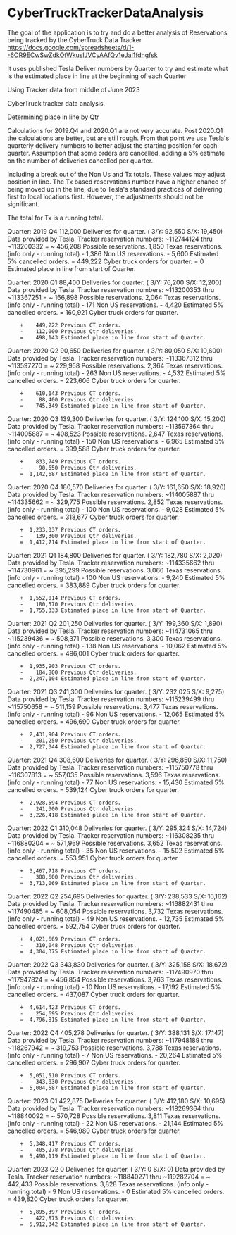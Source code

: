 # CyberTruckTrackerDataAnalysis
The goal of the application is to try and do a better analysis of Reservations being tracked by
the CyberTruck Data Tracker https://docs.google.com/spreadsheets/d/1--6OR9ECwSwZdkOtWkuslJVCyAAfQv1eJal1fdngfsk

It uses published Tesla Deliver numbers by Quarter to try and estimate what is the estimated place in line at the beginning of each Quarter



Using Tracker data from middle of June 2023

CyberTruck tracker data analysis.

Determining place in line by Qtr

Calculations for 2019.Q4 and 2020.Q1 are not very accurate. Post 2020.Q1 the calculations are better, but are still rough.
From that point we use Tesla's quarterly delivery numbers to better adjust the starting position for each quarter.
Assumption that some orders are cancelled, adding a 5% estimate on the number of deliveries cancelled per quarter.

Including a break out of the Non Us and Tx totals. These values may adjust position in line.
The Tx based reservations number have a higher chance of being moved up in the line, due to Tesla's standard practices of delivering first to local locations first.
However, the adjustments should not be significant.

The total for Tx is a running total.

Quarter: 2019 Q4
   112,000 Deliveries for quarter. ( 3/Y: 92,550 S/X: 19,450) Data provided by Tesla.
        Tracker reservation numbers: ~112744124 thru ~113200332 =
        ~    456,208 Possible reservations.
               1,850 Texas reservations. (info only - running total)
        -      1,386 Non US reservations.
        -      5,600 Estimated 5% cancelled orders.
        =    449,222 Cyber truck orders for quarter.
        =          0 Estimated place in line from start of Quarter.


Quarter: 2020 Q1
    88,400 Deliveries for quarter. ( 3/Y: 76,200 S/X: 12,200) Data provided by Tesla.
        Tracker reservation numbers: ~113200353 thru ~113367251 =
        ~    166,898 Possible reservations.
               2,064 Texas reservations. (info only - running total)
        -        171 Non US reservations.
        -      4,420 Estimated 5% cancelled orders.
        =    160,921 Cyber truck orders for quarter.

        +    449,222 Previous CT orders.
        -    112,000 Previous Qtr deliveries.
        =    498,143 Estimated place in line from start of Quarter.


Quarter: 2020 Q2
    90,650 Deliveries for quarter. ( 3/Y: 80,050 S/X: 10,600) Data provided by Tesla.
        Tracker reservation numbers: ~113367312 thru ~113597270 =
        ~    229,958 Possible reservations.
               2,364 Texas reservations. (info only - running total)
        -        263 Non US reservations.
        -      4,532 Estimated 5% cancelled orders.
        =    223,606 Cyber truck orders for quarter.

        +    610,143 Previous CT orders.
        -     88,400 Previous Qtr deliveries.
        =    745,349 Estimated place in line from start of Quarter.


Quarter: 2020 Q3
   139,300 Deliveries for quarter. ( 3/Y: 124,100 S/X: 15,200) Data provided by Tesla.
        Tracker reservation numbers: ~113597364 thru ~114005887 =
        ~    408,523 Possible reservations.
               2,647 Texas reservations. (info only - running total)
        -        150 Non US reservations.
        -      6,965 Estimated 5% cancelled orders.
        =    399,588 Cyber truck orders for quarter.

        +    833,749 Previous CT orders.
        -     90,650 Previous Qtr deliveries.
        =  1,142,687 Estimated place in line from start of Quarter.


Quarter: 2020 Q4
   180,570 Deliveries for quarter. ( 3/Y: 161,650 S/X: 18,920) Data provided by Tesla.
        Tracker reservation numbers: ~114005887 thru ~114335662 =
        ~    329,775 Possible reservations.
               2,852 Texas reservations. (info only - running total)
        -        100 Non US reservations.
        -      9,028 Estimated 5% cancelled orders.
        =    318,677 Cyber truck orders for quarter.

        +  1,233,337 Previous CT orders.
        -    139,300 Previous Qtr deliveries.
        =  1,412,714 Estimated place in line from start of Quarter.


Quarter: 2021 Q1
   184,800 Deliveries for quarter. ( 3/Y: 182,780 S/X: 2,020) Data provided by Tesla.
        Tracker reservation numbers: ~114335662 thru ~114730961 =
        ~    395,299 Possible reservations.
               3,066 Texas reservations. (info only - running total)
        -        100 Non US reservations.
        -      9,240 Estimated 5% cancelled orders.
        =    383,889 Cyber truck orders for quarter.

        +  1,552,014 Previous CT orders.
        -    180,570 Previous Qtr deliveries.
        =  1,755,333 Estimated place in line from start of Quarter.


Quarter: 2021 Q2
   201,250 Deliveries for quarter. ( 3/Y: 199,360 S/X: 1,890) Data provided by Tesla.
        Tracker reservation numbers: ~114731065 thru ~115239436 =
        ~    508,371 Possible reservations.
               3,300 Texas reservations. (info only - running total)
        -        138 Non US reservations.
        -     10,062 Estimated 5% cancelled orders.
        =    496,001 Cyber truck orders for quarter.

        +  1,935,903 Previous CT orders.
        -    184,800 Previous Qtr deliveries.
        =  2,247,104 Estimated place in line from start of Quarter.


Quarter: 2021 Q3
   241,300 Deliveries for quarter. ( 3/Y: 232,025 S/X: 9,275) Data provided by Tesla.
        Tracker reservation numbers: ~115239499 thru ~115750658 =
        ~    511,159 Possible reservations.
               3,477 Texas reservations. (info only - running total)
        -         96 Non US reservations.
        -     12,065 Estimated 5% cancelled orders.
        =    496,690 Cyber truck orders for quarter.

        +  2,431,904 Previous CT orders.
        -    201,250 Previous Qtr deliveries.
        =  2,727,344 Estimated place in line from start of Quarter.


Quarter: 2021 Q4
   308,600 Deliveries for quarter. ( 3/Y: 296,850 S/X: 11,750) Data provided by Tesla.
        Tracker reservation numbers: ~115750778 thru ~116307813 =
        ~    557,035 Possible reservations.
               3,596 Texas reservations. (info only - running total)
        -         77 Non US reservations.
        -     15,430 Estimated 5% cancelled orders.
        =    539,124 Cyber truck orders for quarter.

        +  2,928,594 Previous CT orders.
        -    241,300 Previous Qtr deliveries.
        =  3,226,418 Estimated place in line from start of Quarter.


Quarter: 2022 Q1
   310,048 Deliveries for quarter. ( 3/Y: 295,324 S/X: 14,724) Data provided by Tesla.
        Tracker reservation numbers: ~116308235 thru ~116880204 =
        ~    571,969 Possible reservations.
               3,652 Texas reservations. (info only - running total)
        -         35 Non US reservations.
        -     15,502 Estimated 5% cancelled orders.
        =    553,951 Cyber truck orders for quarter.

        +  3,467,718 Previous CT orders.
        -    308,600 Previous Qtr deliveries.
        =  3,713,069 Estimated place in line from start of Quarter.


Quarter: 2022 Q2
   254,695 Deliveries for quarter. ( 3/Y: 238,533 S/X: 16,162) Data provided by Tesla.
        Tracker reservation numbers: ~116882431 thru ~117490485 =
        ~    608,054 Possible reservations.
               3,732 Texas reservations. (info only - running total)
        -         49 Non US reservations.
        -     12,735 Estimated 5% cancelled orders.
        =    592,754 Cyber truck orders for quarter.

        +  4,021,669 Previous CT orders.
        -    310,048 Previous Qtr deliveries.
        =  4,304,375 Estimated place in line from start of Quarter.


Quarter: 2022 Q3
   343,830 Deliveries for quarter. ( 3/Y: 325,158 S/X: 18,672) Data provided by Tesla.
        Tracker reservation numbers: ~117490970 thru ~117947824 =
        ~    456,854 Possible reservations.
               3,763 Texas reservations. (info only - running total)
        -         10 Non US reservations.
        -     17,192 Estimated 5% cancelled orders.
        =    437,087 Cyber truck orders for quarter.

        +  4,614,423 Previous CT orders.
        -    254,695 Previous Qtr deliveries.
        =  4,796,815 Estimated place in line from start of Quarter.


Quarter: 2022 Q4
   405,278 Deliveries for quarter. ( 3/Y: 388,131 S/X: 17,147) Data provided by Tesla.
        Tracker reservation numbers: ~117948189 thru ~118267942 =
        ~    319,753 Possible reservations.
               3,788 Texas reservations. (info only - running total)
        -          7 Non US reservations.
        -     20,264 Estimated 5% cancelled orders.
        =    296,907 Cyber truck orders for quarter.

        +  5,051,510 Previous CT orders.
        -    343,830 Previous Qtr deliveries.
        =  5,004,587 Estimated place in line from start of Quarter.


Quarter: 2023 Q1
   422,875 Deliveries for quarter. ( 3/Y: 412,180 S/X: 10,695) Data provided by Tesla.
        Tracker reservation numbers: ~118269364 thru ~118840092 =
        ~    570,728 Possible reservations.
               3,811 Texas reservations. (info only - running total)
        -         22 Non US reservations.
        -     21,144 Estimated 5% cancelled orders.
        =    546,980 Cyber truck orders for quarter.

        +  5,348,417 Previous CT orders.
        -    405,278 Previous Qtr deliveries.
        =  5,490,119 Estimated place in line from start of Quarter.


Quarter: 2023 Q2
         0 Deliveries for quarter. ( 3/Y: 0 S/X: 0) Data provided by Tesla.
        Tracker reservation numbers: ~118840271 thru ~119282704 =
        ~    442,433 Possible reservations.
               3,828 Texas reservations. (info only - running total)
        -          9 Non US reservations.
        -          0 Estimated 5% cancelled orders.
        =    439,820 Cyber truck orders for quarter.

        +  5,895,397 Previous CT orders.
        -    422,875 Previous Qtr deliveries.
        =  5,912,342 Estimated place in line from start of Quarter.
